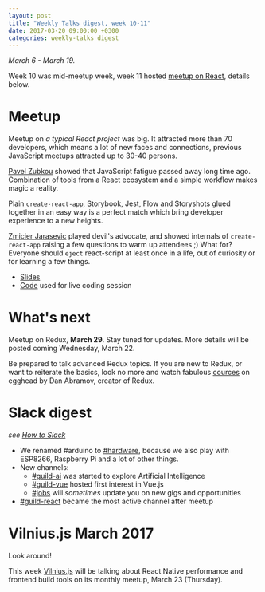 ```yaml
---
layout: post
title: "Weekly Talks digest, week 10-11"
date: 2017-03-20 09:00:00 +0300
categories: weekly-talks digest
---
```


_March 6 - March 19._

Week 10 was mid-meetup week, week 11 hosted [meetup on React][], details below.

[meetup on React]: https://www.facebook.com/events/748703721956322/

# Meetup

Meetup on _a typical React project_ was big. It attracted more than 70
developers, which means a lot of new faces and connections, previous JavaScript
meetups attracted up to 30-40 persons.

[Pavel Zubkou][] showed that JavaScript fatigue passed away long time ago.
Combination of tools from a React ecosystem and a simple workflow makes magic
a reality.

Plain `create-react-app`, Storybook, Jest, Flow and Storyshots glued together
in an easy way is a perfect match which bring developer experience to a new
heights.

[Zmicier Jarasevic][] played devil's advocate, and showed internals of
`create-react-app` raising a few questions to warm up attendees ;) What for?
Everyone should `eject` react-script at least once in a life, out of
curiosity or for learning a few things.

* [Slides][]
* [Code][] used for live coding session

[Slides]: https://docs.google.com/presentation/d/1b8cQyCCWjTQGPKfgrs0eTUuAB02Mjc2MQWXppY1bssE/edit
[Code]: https://github.com/weekly-talks/alarm-typical-react

[Pavel Zubkou]: https://www.linkedin.com/in/pavelzubkou/
[Zmicier Jarasevic]: https://www.linkedin.com/in/zmeecer/

# What's next

Meetup on Redux, **March 29**. Stay tuned for updates. More details will be
posted coming Wednesday, March 22.

Be prepared to talk advanced Redux topics. If you are new to Redux, or want to
reiterate the basics, look no more and watch fabulous [cources][] on egghead
by Dan Abramov, creator of Redux.

[cources]: https://egghead.io/courses/getting-started-with-redux

# Slack digest

_see [How to Slack](/how-to-slack/)_

- We renamed #arduino to [#hardware][], because we also play with ESP8266,
  Raspberry Pi and a lot of other things.
- New channels:
  - [#guild-ai][] was started to explore Artificial Intelligence
  - [#guild-vue][] hosted first interest in Vue.js
  - [#jobs][] will _sometimes_ update you on new gigs and opportunities
- [#guild-react][] became the most active channel after meetup

[#hardware]: https://weekly-talks.slack.com/messages/hardware/
[#guild-ai]: https://weekly-talks.slack.com/messages/guild-ai/
[#guild-vue]: https://weekly-talks.slack.com/messages/guild-vue/
[#jobs]: https://weekly-talks.slack.com/messages/jobs/
[#guild-react]: https://weekly-talks.slack.com/messages/guild-react/

# Vilnius.js March 2017

Look around!

This week [Vilnius.js][] will be talking about React Native performance and
frontend build tools on its monthly meetup, March 23 (Thursday).

[Vilnius.js]: https://www.meetup.com/Vilnius-js/events/238051545/